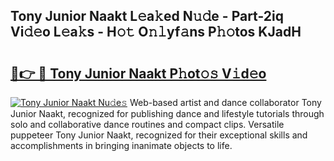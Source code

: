 ## Tony Junior Naakt L𝚎a𝚔ed N𝚞𝚍e - Part-2iq Vi𝚍𝚎o L𝚎a𝚔s - H𝚘𝚝 O𝚗𝚕yf𝚊ns P𝚑𝚘tos KJadH

# <h2><a href="http://kf66t6b.oniu.top/?m=Tony+Junior+Naakt">🔗👉 🔴 Tony Junior Naakt P𝚑ot𝚘𝚜 V𝚒d𝚎o</a></h2>

[![Tony Junior Naakt Nu𝚍e𝚜](https://i.imgur.com/0qMVB7G.gif)](http://kf66t6b.oniu.top/?m=Tony+Junior+Naakt)
Web-based artist and dance collaborator Tony Junior Naakt, recognized for publishing dance and lifestyle tutorials through solo and collaborative dance routines and compact clips. Versatile puppeteer Tony Junior Naakt, recognized for their exceptional skills and accomplishments in bringing inanimate objects to life.  
